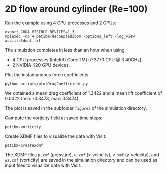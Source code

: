 # 2D flow around cylinder (Re=100)

Run the example using 4 CPU processes and 2 GPUs:

```
export CUDA_VISIBLE_DEVICES=1,3
mpiexec -np 4 petibm-decoupledibpm -options_left -log_view ascii:stdout.txt
```

The simulation completes in less than an hour when using:
- 4 CPU processes (Intel(R) Core(TM) i7-3770 CPU @ 3.40GHz),
- 2 NVIDIA K20 GPU devices.

Plot the instantaneous force coefficients:

```
python scripts/plotDragCoefficient.py
```

We obtained a mean drag coefficient of 1.3422 and a mean lift coefficient of
0.0022 (min: -0.3473, max: 0.3474).

The plot is saved in the subfolder `figures` of the simulation directory.

Compute the vorticity field at saved time steps:

```
petibm-vorticity
```

Create XDMF files to visualize the data with VisIt:

```
petibm-createxdmf
```

The XDMF files `p.xmf` (pressure), `u.xmf` (x-velocity), `v.xmf` (y-velocity),
and `wz.xmf` (vorticity) are saved in the simulation directory and can be used
as input files to visualize data with VisIt.
